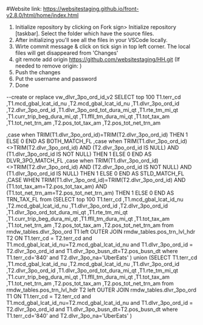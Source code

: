 #Website link: https://websitestaging.github.io/front-v2.8.0/html/home/index.html

1. Initialize repository by clicking on Fork sign> Initialize repository [taskbar]. Select the folder which have the source files.
2. After initializing you'll see all the files in your VSCode locally.
3. Wirte commit message & click on tick sign in top left corner. The local files will get disappeared from 'Changes'
4. git remote add origin https://github.com/websitestaging/HH.git (If needed to remove origin: )
5. Push the changes
6. Put the username and password
7. Done

--create or replace vw_dlvr_3po_ord_id_v2
SELECT top 100
       T1.terr_cd
       ,T1.mcd_gbal_lcat_id_nu
       ,T2.mcd_gbal_lcat_id_nu
       ,T1.dlvr_3po_ord_id
       ,T2.dlvr_3po_ord_id
       ,T1.dlvr_3po_ord_tot_dura_mi_qt
       ,T1.rte_tm_mi_qt
       ,T1.curr_trip_beg_dura_mi_qt
       ,T1.ffll_tm_dura_mi_qt
       ,T1.tot_tax_am
       ,T1.tot_net_trn_am
       ,T2.pos_tot_tax_am
       ,T2.pos_tot_net_trn_am
       
,case      when TRIM(T1.dlvr_3po_ord_id)=TRIM(T2.dlvr_3po_ord_id)  THEN 1
ELSE 0
END AS BOTH_MATCH_FL
,case      when TRIM(T1.dlvr_3po_ord_id)<>TRIM(T2.dlvr_3po_ord_id) AND (T2.dlvr_3po_ord_id IS NULL) AND (T1.dlvr_3po_ord_id IS NOT NULL)   THEN 1
ELSE 0
END AS DLVR_3PO_MATCH_FL
,case      when TRIM(T1.dlvr_3po_ord_id)<>TRIM(T2.dlvr_3po_ord_id) AND (T2.dlvr_3po_ord_id IS NOT NULL) AND (T1.dlvr_3po_ord_id IS NULL)   THEN 1
ELSE 0
END AS STLD_MATCH_FL
,CASE      WHEN TRIM(T1.dlvr_3po_ord_id)=TRIM(T2.dlvr_3po_ord_id) AND (T1.tot_tax_am=T2.pos_tot_tax_am) AND (T1.tot_net_trn_am=T2.pos_tot_net_trn_am) THEN 1
ELSE 0
END AS TRN_TAX_FL
from 
(SELECT top 100
       T1.terr_cd
       ,T1.mcd_gbal_lcat_id_nu
       ,T2.mcd_gbal_lcat_id_nu
       ,T1.dlvr_3po_ord_id
       ,T2.dlvr_3po_ord_id
       ,T1.dlvr_3po_ord_tot_dura_mi_qt
       ,T1.rte_tm_mi_qt
       ,T1.curr_trip_beg_dura_mi_qt
       ,T1.ffll_tm_dura_mi_qt
       ,T1.tot_tax_am
       ,T1.tot_net_trn_am
       ,T2.pos_tot_tax_am
       ,T2.pos_tot_net_trn_am
from rmdw_tables.dlvr_3po_ord T1
left OUTER JOIN
rmdw_tables.pos_trn_lvl_hdr T2 ON 
T1.terr_cd = T2.terr_cd 
and T1.mcd_gbal_lcat_id_nu=T2.mcd_gbal_lcat_id_nu
and T1.dlvr_3po_ord_id = T2.dlvr_3po_ord_id
and T1.dlvr_3po_busn_dt=T2.pos_busn_dt
where T1.terr_cd='840'
and   T2.dlvr_3po_na='UberEats'
) 
union 
(SELECT 
       T1.terr_cd
       ,T1.mcd_gbal_lcat_id_nu
       ,T2.mcd_gbal_lcat_id_nu
       ,T1.dlvr_3po_ord_id
       ,T2.dlvr_3po_ord_id
       ,T1.dlvr_3po_ord_tot_dura_mi_qt
       ,T1.rte_tm_mi_qt
       ,T1.curr_trip_beg_dura_mi_qt
       ,T1.ffll_tm_dura_mi_qt
       ,T1.tot_tax_am
       ,T1.tot_net_trn_am
       ,T2.pos_tot_tax_am
       ,T2.pos_tot_net_trn_am
from rmdw_tables.pos_trn_lvl_hdr T2
left OUTER JOIN
rmdw_tables.dlvr_3po_ord T1 ON 
T1.terr_cd = T2.terr_cd 
and T1.mcd_gbal_lcat_id_nu=T2.mcd_gbal_lcat_id_nu
and T1.dlvr_3po_ord_id = T2.dlvr_3po_ord_id
and T1.dlvr_3po_busn_dt=T2.pos_busn_dt
where T1.terr_cd='840'
and   T2.dlvr_3po_na='UberEats'
)       
